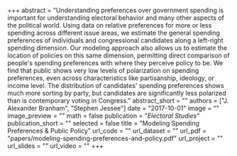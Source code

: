 +++ 
abstract = "Understanding preferences over government spending is important for understanding electoral behavior and many other aspects of the political world. Using data on relative preferences for more or less spending across different issue areas, we estimate the general spending preferences of individuals and congressional candidates along a left-right spending dimension. Our modeling approach also allows us to estimate the location of policies on this same dimension, permitting direct comparison of people's spending preferences with where they perceive policy to be. We find that public shows very low levels of polarization on spending preferences, even across characteristics like partisanship, ideology, or income level. The distribution of candidates' spending preferences shows much more sorting by party, but candidates are significantly less polarized than is contemporary voting in Congress."
abstract_short = ""
authors = ["J. Alexander Branham", "Stephen Jessee"]
date = "2017-10-01"
image = ""
image_preview = ""
math = false
publication = "*Electoral Studies*"
publication_short = ""
selected = false
title = "Modeling Spending Preferences & Public Policy"
url_code = ""
url_dataset = ""
url_pdf = "papers/modeling-spending-preferences-and-policy.pdf"
url_project = ""
url_slides = ""
url_video = ""
+++

